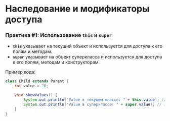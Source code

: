 # Наследование и модификаторы доступа

### Практика #1: Использование `this` и `super`
- **`this`** указывает на текущий объект и используется для доступа к его полям и методам.
- **`super`** указывает на объект суперкласса и используется для доступа к его полям, методам и конструкторам.

Пример кода:
```java
class Child extends Parent {
    int value = 20;

    void showValues() {
        System.out.println("Value в текущем классе: " + this.value); // 20
        System.out.println("Value в суперклассе: " + super.value); // 10
    }
}
```